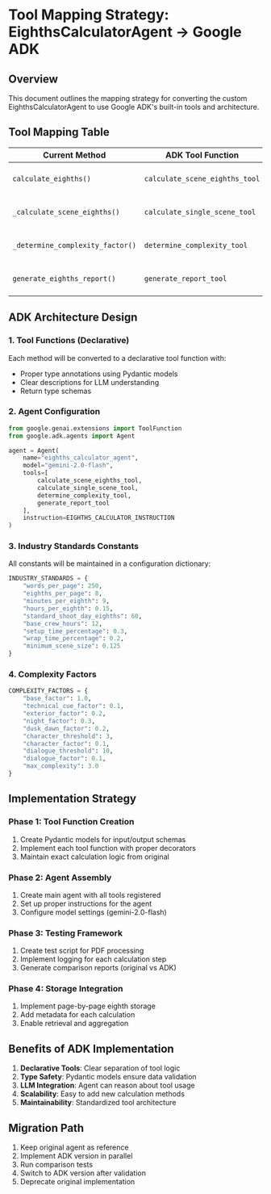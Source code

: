 # Tool Mapping Strategy: EighthsCalculatorAgent → Google ADK

## Overview
This document outlines the mapping strategy for converting the custom EighthsCalculatorAgent to use Google ADK's built-in tools and architecture.

## Tool Mapping Table

| Current Method | ADK Tool Function | Description | Parameters |
|----------------|-------------------|-------------|------------|
| `calculate_eighths()` | `calculate_scene_eighths_tool` | Main calculation function | scene_data: Dict |
| `_calculate_scene_eighths()` | `calculate_single_scene_tool` | Calculate eighths for one scene | page_count: float, scene: Dict |
| `_determine_complexity_factor()` | `determine_complexity_tool` | Calculate complexity multiplier | scene: Dict |
| `generate_eighths_report()` | `generate_report_tool` | Format results into report | eighths_data: Dict |

## ADK Architecture Design

### 1. Tool Functions (Declarative)
Each method will be converted to a declarative tool function with:
- Proper type annotations using Pydantic models
- Clear descriptions for LLM understanding
- Return type schemas

### 2. Agent Configuration
```python
from google.genai.extensions import ToolFunction
from google.adk.agents import Agent

agent = Agent(
    name="eighths_calculator_agent",
    model="gemini-2.0-flash",
    tools=[
        calculate_scene_eighths_tool,
        calculate_single_scene_tool,
        determine_complexity_tool,
        generate_report_tool
    ],
    instruction=EIGHTHS_CALCULATOR_INSTRUCTION
)
```

### 3. Industry Standards Constants
All constants will be maintained in a configuration dictionary:
```python
INDUSTRY_STANDARDS = {
    "words_per_page": 250,
    "eighths_per_page": 8,
    "minutes_per_eighth": 9,
    "hours_per_eighth": 0.15,
    "standard_shoot_day_eighths": 60,
    "base_crew_hours": 12,
    "setup_time_percentage": 0.3,
    "wrap_time_percentage": 0.2,
    "minimum_scene_size": 0.125
}
```

### 4. Complexity Factors
```python
COMPLEXITY_FACTORS = {
    "base_factor": 1.0,
    "technical_cue_factor": 0.1,
    "exterior_factor": 0.2,
    "night_factor": 0.3,
    "dusk_dawn_factor": 0.2,
    "character_threshold": 3,
    "character_factor": 0.1,
    "dialogue_threshold": 10,
    "dialogue_factor": 0.1,
    "max_complexity": 3.0
}
```

## Implementation Strategy

### Phase 1: Tool Function Creation
1. Create Pydantic models for input/output schemas
2. Implement each tool function with proper decorators
3. Maintain exact calculation logic from original

### Phase 2: Agent Assembly
1. Create main agent with all tools registered
2. Set up proper instructions for the agent
3. Configure model settings (gemini-2.0-flash)

### Phase 3: Testing Framework
1. Create test script for PDF processing
2. Implement logging for each calculation step
3. Generate comparison reports (original vs ADK)

### Phase 4: Storage Integration
1. Implement page-by-page eighth storage
2. Add metadata for each calculation
3. Enable retrieval and aggregation

## Benefits of ADK Implementation

1. **Declarative Tools**: Clear separation of tool logic
2. **Type Safety**: Pydantic models ensure data validation
3. **LLM Integration**: Agent can reason about tool usage
4. **Scalability**: Easy to add new calculation methods
5. **Maintainability**: Standardized tool architecture

## Migration Path

1. Keep original agent as reference
2. Implement ADK version in parallel
3. Run comparison tests
4. Switch to ADK version after validation
5. Deprecate original implementation